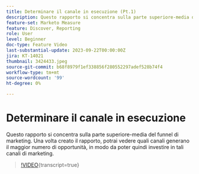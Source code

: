 ```yaml
---
title: Determinare il canale in esecuzione (Pt.1)
description: Questo rapporto si concentra sulla parte superiore-media del funnel di marketing. Una volta creato il rapporto, potrai vedere quali canali generano il maggior numero di opportunità, in modo da poter quindi investire in tali canali di marketing.
feature-set: Marketo Measure
feature: Discover, Reporting
role: User
level: Beginner
doc-type: Feature Video
last-substantial-update: 2023-09-22T00:00:00Z
jira: KT-14021
thumbnail: 3424433.jpeg
source-git-commit: b68f8979f1ef338856f280552297adef528b74f4
workflow-type: tm+mt
source-wordcount: '99'
ht-degree: 0%

---
```



# Determinare il canale in esecuzione

Questo rapporto si concentra sulla parte superiore-media del funnel di marketing. Una volta creato il rapporto, potrai vedere quali canali generano il maggior numero di opportunità, in modo da poter quindi investire in tali canali di marketing.

>[!VIDEO](https://video.tv.adobe.com/v/3424433/?learn=on){transcript=true}
